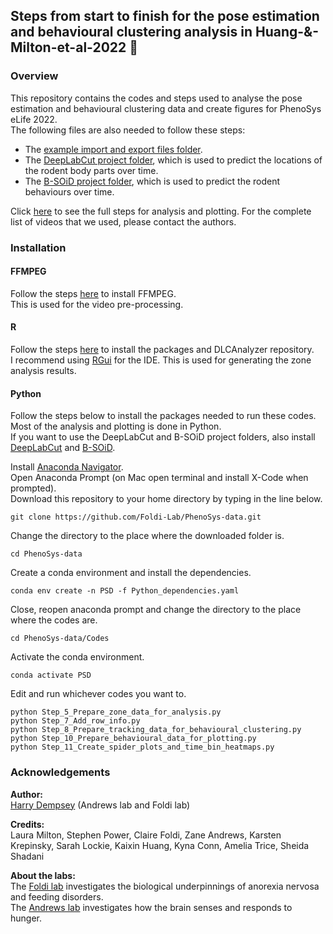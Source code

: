 ## Steps from start to finish for the pose estimation and behavioural clustering analysis in Huang-&-Milton-et-al-2022 🐁

### Overview

This repository contains the codes and steps used to analyse the pose estimation and behavioural clustering data and create figures for PhenoSys eLife 2022. <br>
The following files are also needed to follow these steps:
* The [example import and export files folder](https://figshare.com/s/145a99e0a3d57c72fa3c).
* The [DeepLabCut project folder](https://figshare.com/s/4d801e6659fd1a9528ee), which is used to predict the locations of the rodent body parts over time.
* The [B-SOiD project folder](https://figshare.com/s/7ff44dbae7135df9ca54), which is used to predict the rodent behaviours over time.

Click [here](https://github.com/Foldi-Lab/PhenoSys-data/tree/main/Codes) to see the full steps for analysis and plotting.
For the complete list of videos that we used, please contact the authors.

### Installation

#### FFMPEG

Follow the steps [here](https://www.geeksforgeeks.org/how-to-install-ffmpeg-on-windows/) to install FFMPEG. <br>
This is used for the video pre-processing.

#### R

Follow the steps [here](https://github.com/ETHZ-INS/DLCAnalyzer) to install the packages and DLCAnalyzer repository. <br>
I recommend using [RGui](https://cran.r-project.org/bin/windows/base/) for the IDE.
This is used for generating the zone analysis results.

#### Python

Follow the steps below to install the packages needed to run these codes. <br>
Most of the analysis and plotting is done in Python. <br>
If you want to use the DeepLabCut and B-SOiD project folders, also install [DeepLabCut](https://github.com/DeepLabCut/DeepLabCut) and [B-SOiD](https://github.com/YttriLab/B-SOID).

Install [Anaconda Navigator](https://www.anaconda.com/products/distribution). <br>
Open Anaconda Prompt (on Mac open terminal and install X-Code when prompted). <br>
Download this repository to your home directory by typing in the line below.
```
git clone https://github.com/Foldi-Lab/PhenoSys-data.git
```
Change the directory to the place where the downloaded folder is. <br>
```
cd PhenoSys-data
```

Create a conda environment and install the dependencies.
```
conda env create -n PSD -f Python_dependencies.yaml
```

Close, reopen anaconda prompt and change the directory to the place where the codes are.
```
cd PhenoSys-data/Codes
```

Activate the conda environment.
```
conda activate PSD
```

Edit and run whichever codes you want to.
```
python Step_5_Prepare_zone_data_for_analysis.py
python Step_7_Add_row_info.py
python Step_8_Prepare_tracking_data_for_behavioural_clustering.py
python Step_10_Prepare_behavioural_data_for_plotting.py
python Step_11_Create_spider_plots_and_time_bin_heatmaps.py
```

### Acknowledgements

__Author:__ <br>
[Harry Dempsey](https://github.com/H-Dempsey) (Andrews lab and Foldi lab) <br>

__Credits:__ <br>
Laura Milton, Stephen Power, Claire Foldi, Zane Andrews, Karsten Krepinsky, Sarah Lockie, Kaixin Huang, Kyna Conn, Amelia Trice, Sheida Shadani <br>

__About the labs:__ <br>
The [Foldi lab](https://www.monash.edu/discovery-institute/foldi-lab) investigates the biological underpinnings of anorexia nervosa and feeding disorders. <br>
The [Andrews lab](https://www.monash.edu/discovery-institute/andrews-lab) investigates how the brain senses and responds to hunger. <br>
